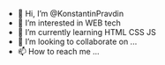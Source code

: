 - 👋 Hi, I’m @KonstantinPravdin
- 👀 I’m interested in WEB tech
- 🌱 I’m currently learning HTML CSS JS
- 💞️ I’m looking to collaborate on ...
- 📫 How to reach me ...

<!---
KonstantinPravdin/KonstantinPravdin is a ✨ special ✨ repository because its `README.md` (this file) appears on your GitHub profile.
You can click the Preview link to take a look at your changes.
--->

